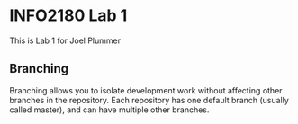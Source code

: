 # INFO2180 Lab 1

This is Lab 1 for Joel Plummer

## Branching

Branching allows you to isolate development work without
affecting other branches in the repository. Each repository
has one default branch (usually called master), and can have
multiple other branches.